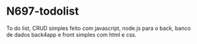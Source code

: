 # N697-todolist
 To do list, CRUD simples feito com javascript, node.js para o back, banco de dados back4app e front simples com html e css.

